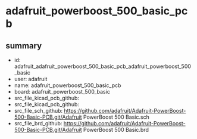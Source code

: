 # adafruit_powerboost_500_basic_pcb
 
## summary 
* id: adafruit_adafruit_powerboost_500_basic_pcb_adafruit_powerboost_500_basic
* user: adafruit
* name: adafruit_powerboost_500_basic_pcb
* board: adafruit_powerboost_500_basic
* src_file_kicad_pcb_github: 
* src_file_kicad_pcb_github: 
* src_file_sch_github: https://github.com/adafruit/Adafruit-PowerBoost-500-Basic-PCB.git/Adafruit PowerBoost 500 Basic.sch
* src_file_brd_github: https://github.com/adafruit/Adafruit-PowerBoost-500-Basic-PCB.git/Adafruit PowerBoost 500 Basic.brd



